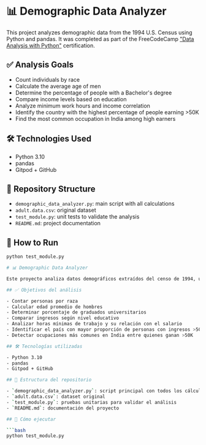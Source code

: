 # 📊 Demographic Data Analyzer

This project analyzes demographic data from the 1994 U.S. Census using Python and pandas. It was completed as part of the FreeCodeCamp ["Data Analysis with Python"](https://www.freecodecamp.org/learn/data-analysis-with-python/data-analysis-with-python-projects/demographic-data-analyzer) certification.

## ✅ Analysis Goals

- Count individuals by race
- Calculate the average age of men
- Determine the percentage of people with a Bachelor's degree
- Compare income levels based on education
- Analyze minimum work hours and income correlation
- Identify the country with the highest percentage of people earning >50K
- Find the most common occupation in India among high earners

## 🛠 Technologies Used

- Python 3.10
- pandas
- Gitpod + GitHub

## 📂 Repository Structure

- `demographic_data_analyzer.py`: main script with all calculations
- `adult.data.csv`: original dataset
- `test_module.py`: unit tests to validate the analysis
- `README.md`: project documentation

## 🚀 How to Run

```bash
python test_module.py

# 📊 Demographic Data Analyzer

Este proyecto analiza datos demográficos extraídos del censo de 1994, utilizando Python y pandas. Forma parte del curso de FreeCodeCamp ["Data Analysis with Python"](https://www.freecodecamp.org/learn/data-analysis-with-python/data-analysis-with-python-projects/demographic-data-analyzer).

## ✅ Objetivos del análisis

- Contar personas por raza
- Calcular edad promedio de hombres
- Determinar porcentaje de graduados universitarios
- Comparar ingresos según nivel educativo
- Analizar horas mínimas de trabajo y su relación con el salario
- Identificar el país con mayor proporción de personas con ingresos >50K
- Detectar ocupaciones más comunes en India entre quienes ganan >50K

## 🛠 Tecnologías utilizadas

- Python 3.10
- pandas
- Gitpod + GitHub

## 📂 Estructura del repositorio

- `demographic_data_analyzer.py`: script principal con todos los cálculos
- `adult.data.csv`: dataset original
- `test_module.py`: pruebas unitarias para validar el análisis
- `README.md`: documentación del proyecto

## 🚀 Cómo ejecutar

```bash
python test_module.py
